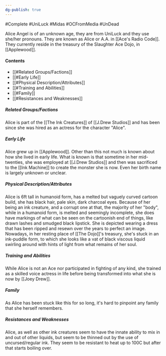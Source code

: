 ```yaml
---
dg-publish: true
---
```

#Complete  #UniLuck #Midas #OCFromMedia #UnDead 

Alice Angel is of an unknown age, they are from UniLuck and they use she/her pronouns. They are known as Alice or A.A. in [[Ace's Radio Code]].
They currently reside in the treasury of the Slaughter Ace Dojo, in [[Applewood]].
#### Contents
- [[#Related Groups/Factions]]
- [[#Early Life]]
- [[#Physical Description/Attributes]]
- [[#Training and Abilities]]
- [[#Family]]
- [[#Resistances and Weaknesses]]
##### Related Groups/Factions
Alice is part of the [[The Ink Creatures]] of [[J.Drew Studios]] and has been since she was hired as an actress for the character "Alice". 
##### Early Life
Alice grew up in [[Applewood]]. Other than this not much is known about how she lived in early life. What is known is that sometime in her mid-twenties, she was employed at [[J.Drew Studios]] and then was sacrificed to the [[Ink Machine]] to create the monster she is now. Even her birth name is largely unknown or unclear.
##### Physical Description/Attributes
Alice is 6ft tall in humanoid form, has a melted but vaguely curved cartoon build, she has black hair, pale skin, dark charcoal eyes. Because of her being an ink creature, and a corrupt one at that, the majority of her "body", while in a humanoid form, is melted and seemingly incomplete, she does have markings of what can be seen on the cartoonish end of things, like drawn lashes and smudged black lipstick. She is depicted wearing a dress that has been ripped and resewn over the years to perfect an image. 
Nowadays, in her resting place of [[The Dojo]]'s treasury, she's stuck in an ink-puddle form, to which she looks like a vat of black viscous liquid swirling around with hints of light from what remains of her soul.
##### Training and Abilities
While Alice is not an Ace nor participated in fighting of any kind, she trained as a skilled voice actress in life before being transformed into what she is now by [[Joey Drew]].
##### Family
As Alice has been stuck like this for so long, it's hard to pinpoint any family that she herself remembers.
##### Resistances and Weaknesses
Alice, as well as other ink creatures seem to have the innate ability to mix in and out of other liquids, but seem to be thinned out by the use of uncursed/regular ink. They seem to be resistant to heat up to 100C but after that starts boiling over.
